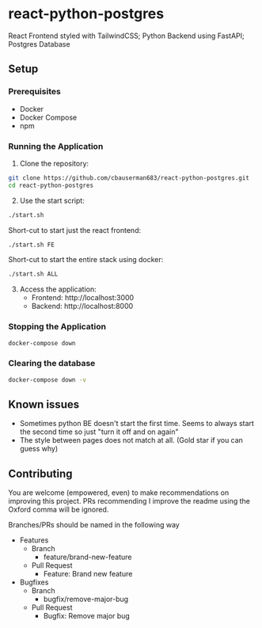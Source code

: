 # react-python-postgres

React Frontend styled with TailwindCSS; Python Backend using FastAPI; Postgres Database

## Setup

### Prerequisites

- Docker
- Docker Compose
- npm

### Running the Application

1. Clone the repository:

```sh
git clone https://github.com/cbauserman683/react-python-postgres.git
cd react-python-postgres
```

2. Use the start script:

```sh
./start.sh
```

Short-cut to start just the react frontend:

```sh
./start.sh FE
```

Short-cut to start the entire stack using docker:

```sh
./start.sh ALL
```

3. Access the application:
   - Frontend: http://localhost:3000
   - Backend: http://localhost:8000

### Stopping the Application

```sh
docker-compose down
```

### Clearing the database

```sh
docker-compose down -v
```

## Known issues

- Sometimes python BE doesn't start the first time. Seems to always start the second time so just "turn it off and on again"
- The style between pages does not match at all. (Gold star if you can guess why)

## Contributing

You are welcome (empowered, even) to make recommendations on improving this project. PRs recommending I improve the readme using the Oxford comma will be ignored.

Branches/PRs should be named in the following way

- Features
  - Branch
    - feature/brand-new-feature
  - Pull Request
    - Feature: Brand new feature
- Bugfixes
  - Branch
    - bugfix/remove-major-bug
  - Pull Request
    - Bugfix: Remove major bug
